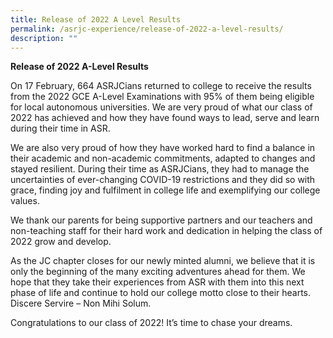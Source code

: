 ```yaml
---
title: Release of 2022 A Level Results
permalink: /asrjc-experience/release-of-2022-a-level-results/
description: ""
---
```

**Release of 2022 A-Level Results**

On 17 February, 664 ASRJCians returned to college to receive the results from the 2022 GCE A-Level Examinations with 95% of them being eligible for local autonomous universities. We are very proud of what our class of 2022 has achieved and how they have found ways to lead, serve and learn during their time in ASR.

We are also very proud of how they have worked hard to find a balance in their academic and non-academic commitments, adapted to changes and stayed resilient. During their time as ASRJCians, they had to manage the uncertainties of ever-changing COVID-19 restrictions and they did so with grace, finding joy and fulfilment in college life and exemplifying our college values.

We thank our parents for being supportive partners and our teachers and non-teaching staff for their hard work and dedication in helping the class of 2022 grow and develop.

As the JC chapter closes for our newly minted alumni, we believe that it is only the beginning of the many exciting adventures ahead for them. We hope that they take their experiences from ASR with them into this next phase of life and continue to hold our college motto close to their hearts. Discere Servire – Non Mihi Solum.

Congratulations to our class of 2022! It’s time to chase your dreams.